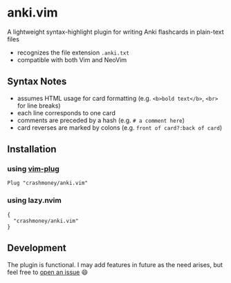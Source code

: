 # anki.vim

A lightweight syntax-highlight plugin for writing Anki flashcards in plain-text files

- recognizes the file extension `.anki.txt`
- compatible with both Vim and NeoVim

## Syntax Notes

- assumes HTML usage for card formatting (e.g. `<b>bold text</b>`, `<br>` for line breaks)
- each line corresponds to one card
- comments are preceded by a hash (e.g. `# a comment here`)
- card reverses are marked by colons (e.g. `front of card?:back of card`)

## Installation

### using [vim-plug](https://github.com/junegunn/vim-plug)

```
Plug "crashmoney/anki.vim"
```

### using lazy.nvim

```
{
  "crashmoney/anki.vim"
}
```

## Development

The plugin is functional. I may add features in future as the need arises, but feel free to [open an issue](https://github.com/crashmoney/anki.vim/issue/new) 😄

